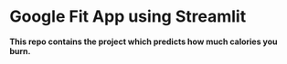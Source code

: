 # Google Fit App using **Streamlit**

**This repo contains the project which predicts how much calories you burn.**
